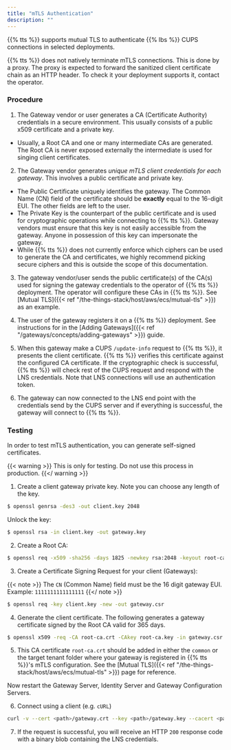 ```yaml
---
title: "mTLS Authentication"
description: ""
---
```


{{% tts %}} supports mutual TLS to authenticate {{% lbs %}} CUPS connections in selected deployments.

<!--more-->

{{% tts %}} does not natively terminate mTLS connections. This is done by a proxy. The proxy is expected to forward the sanitized client certificate chain as an HTTP header. To check it your deployment supports it, contact the operator.

### Procedure

1. The Gateway vendor or user generates a CA (Certificate Authority) credentials in a secure environment. This usually consists of a public x509 certificate and a private key.

- Usually, a Root CA and one or many intermediate CAs are generated. The Root CA is never exposed externally the intermediate is used for singing client certificates.

2. The Gateway vendor generates _unique mTLS client credentials for each gateway_. This involves a public certificate and private key.

- The Public Certificate uniquely identifies the gateway. The Common Name (CN) field of the certificate should be **exactly** equal to the 16-digit EUI. The other fields are left to the user.
- The Private Key is the counterpart of the public certificate and is used for cryptographic operations while connecting to {{% tts %}}. Gateway vendors must ensure that this key is not easily accessible from the gateway. Anyone in possession of this key can impersonate the gateway.
- While {{% tts %}} does not currently enforce which ciphers can be used to generate the CA and certificates, we highly recommend picking secure ciphers and this is outside the scope of this documentation.

3. The gateway vendor/user sends the public certificate(s) of the CA(s) used for signing the gateway credentials to the operator of {{% tts %}} deployment. The operator will configure these CAs in {{% tts %}}. See [Mutual TLS]({{< ref "/the-things-stack/host/aws/ecs/mutual-tls" >}}) as an example.

4. The user of the gateway registers it on a {{% tts %}} deployment. See instructions for in the [Adding Gateways]({{< ref "/gateways/concepts/adding-gateways" >}}) guide.

5. When this gateway make a CUPS `/update-info` request to {{% tts %}}, it presents the client certificate. {{% tts %}} verifies this certificate against the configured CA certificate. If the cryptographic check is successful, {{% tts %}} will check rest of the CUPS request and respond with the LNS credentials. Note that LNS connections will use an authentication token.

6. The gateway can now connected to the LNS end point with the credentials send by the CUPS server and if everything is successful, the gateway will connect to {{% tts %}}.

### Testing

In order to test mTLS authentication, you can generate self-signed certificates.

{{< warning >}}
This is only for testing. Do not use this process in production.
{{</ warning >}}

1. Create a client gateway private key. Note you can choose any length of the key.

```bash
$ openssl genrsa -des3 -out client.key 2048
```

Unlock the key:

```bash
$ openssl rsa -in client.key -out gateway.key
```

2. Create a Root CA:

```bash
$ openssl req -x509 -sha256 -days 1825 -newkey rsa:2048 -keyout root-ca.key -out root-ca.crt
```

3. Create a Certificate Signing Request for your client (Gateways):

{{< note >}}
The `CN` (Common Name) field must be the 16 digit gateway EUI. Example: `1111111111111111`
{{</ note >}}

```bash
$ openssl req -key client.key -new -out gateway.csr
```

4. Generate the client certificate. The following generates a gateway certificate signed by the Root CA valid for 365 days.

```bash
$ openssl x509 -req -CA root-ca.crt -CAkey root-ca.key -in gateway.csr -out gateway.crt -days 365 -CAcreateserial -sha256 -days 365
```

5. This CA certificate `root-ca.crt` should be added in either the `common` or the target tenant folder where your gateway is registered in {{% tts %}}'s mTLS configuration. See the [Mutual TLS]({{< ref "/the-things-stack/host/aws/ecs/mutual-tls" >}}) page for reference.

Now restart the Gateway Server, Identity Server and Gateway Configuration Servers.

6. Connect using a client (e.g. `cURL`)

```bash
curl -v --cert <path>/gateway.crt --key <path>/gateway.key --cacert <path>/root-ca.crt https://<domain>:8987/update-info -d '{"router":"<EUI in ID6>"}'
```

7. If the request is successful, you will receive an HTTP `200` response code with a binary blob containing the LNS credentials.
